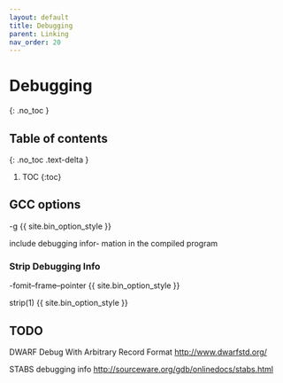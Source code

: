 ```yaml
---
layout: default
title: Debugging
parent: Linking
nav_order: 20
---
```


# Debugging
{: .no_toc }

## Table of contents
{: .no_toc .text-delta }

1. TOC
{:toc}



## GCC options

-g
{{ site.bin_option_style }}

include debugging infor- mation in the compiled program

### Strip Debugging Info

-fomit–frame–pointer
{{ site.bin_option_style }}

strip(1)
{{ site.bin_option_style }}

## TODO

DWARF
Debug With Arbitrary Record Format 
http://www.dwarfstd.org/

STABS debugging info
http://sourceware.org/gdb/onlinedocs/stabs.html


